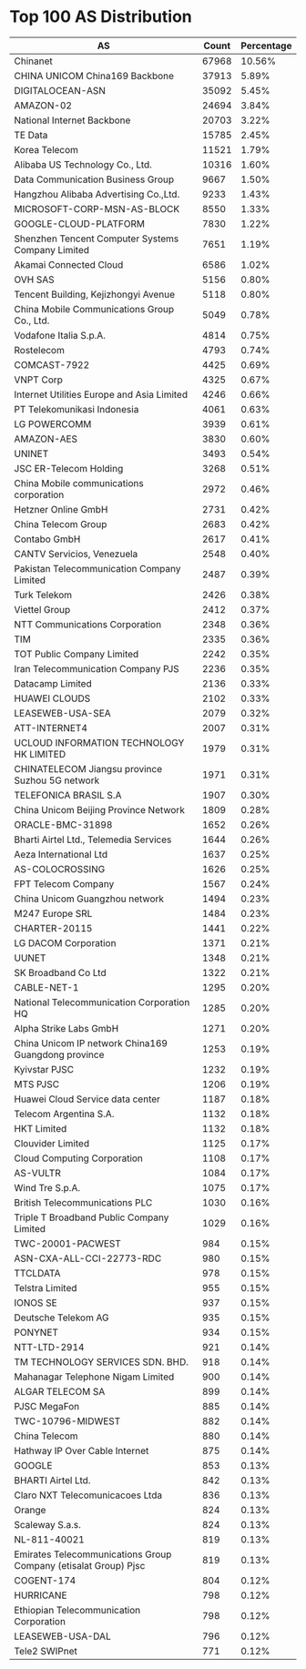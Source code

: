 # Top 100 AS Distribution
| AS | Count | Percentage |
|----|----|----|
| Chinanet | 67968 | 10.56% |
| CHINA UNICOM China169 Backbone | 37913 | 5.89% |
| DIGITALOCEAN-ASN | 35092 | 5.45% |
| AMAZON-02 | 24694 | 3.84% |
| National Internet Backbone | 20703 | 3.22% |
| TE Data | 15785 | 2.45% |
| Korea Telecom | 11521 | 1.79% |
| Alibaba US Technology Co., Ltd. | 10316 | 1.60% |
| Data Communication Business Group | 9667 | 1.50% |
| Hangzhou Alibaba Advertising Co.,Ltd. | 9233 | 1.43% |
| MICROSOFT-CORP-MSN-AS-BLOCK | 8550 | 1.33% |
| GOOGLE-CLOUD-PLATFORM | 7830 | 1.22% |
| Shenzhen Tencent Computer Systems Company Limited | 7651 | 1.19% |
| Akamai Connected Cloud | 6586 | 1.02% |
| OVH SAS | 5156 | 0.80% |
| Tencent Building, Kejizhongyi Avenue | 5118 | 0.80% |
| China Mobile Communications Group Co., Ltd. | 5049 | 0.78% |
| Vodafone Italia S.p.A. | 4814 | 0.75% |
| Rostelecom | 4793 | 0.74% |
| COMCAST-7922 | 4425 | 0.69% |
| VNPT Corp | 4325 | 0.67% |
| Internet Utilities Europe and Asia Limited | 4246 | 0.66% |
| PT Telekomunikasi Indonesia | 4061 | 0.63% |
| LG POWERCOMM | 3939 | 0.61% |
| AMAZON-AES | 3830 | 0.60% |
| UNINET | 3493 | 0.54% |
| JSC ER-Telecom Holding | 3268 | 0.51% |
| China Mobile communications corporation | 2972 | 0.46% |
| Hetzner Online GmbH | 2731 | 0.42% |
| China Telecom Group | 2683 | 0.42% |
| Contabo GmbH | 2617 | 0.41% |
| CANTV Servicios, Venezuela | 2548 | 0.40% |
| Pakistan Telecommunication Company Limited | 2487 | 0.39% |
| Turk Telekom | 2426 | 0.38% |
| Viettel Group | 2412 | 0.37% |
| NTT Communications Corporation | 2348 | 0.36% |
| TIM | 2335 | 0.36% |
| TOT Public Company Limited | 2242 | 0.35% |
| Iran Telecommunication Company PJS | 2236 | 0.35% |
| Datacamp Limited | 2136 | 0.33% |
| HUAWEI CLOUDS | 2102 | 0.33% |
| LEASEWEB-USA-SEA | 2079 | 0.32% |
| ATT-INTERNET4 | 2007 | 0.31% |
| UCLOUD INFORMATION TECHNOLOGY HK LIMITED | 1979 | 0.31% |
| CHINATELECOM Jiangsu province Suzhou 5G network | 1971 | 0.31% |
| TELEFONICA BRASIL S.A | 1907 | 0.30% |
| China Unicom Beijing Province Network | 1809 | 0.28% |
| ORACLE-BMC-31898 | 1652 | 0.26% |
| Bharti Airtel Ltd., Telemedia Services | 1644 | 0.26% |
| Aeza International Ltd | 1637 | 0.25% |
| AS-COLOCROSSING | 1626 | 0.25% |
| FPT Telecom Company | 1567 | 0.24% |
| China Unicom Guangzhou network | 1494 | 0.23% |
| M247 Europe SRL | 1484 | 0.23% |
| CHARTER-20115 | 1441 | 0.22% |
| LG DACOM Corporation | 1371 | 0.21% |
| UUNET | 1348 | 0.21% |
| SK Broadband Co Ltd | 1322 | 0.21% |
| CABLE-NET-1 | 1295 | 0.20% |
| National Telecommunication Corporation HQ | 1285 | 0.20% |
| Alpha Strike Labs GmbH | 1271 | 0.20% |
| China Unicom IP network China169 Guangdong province | 1253 | 0.19% |
| Kyivstar PJSC | 1232 | 0.19% |
| MTS PJSC | 1206 | 0.19% |
| Huawei Cloud Service data center | 1187 | 0.18% |
| Telecom Argentina S.A. | 1132 | 0.18% |
| HKT Limited | 1132 | 0.18% |
| Clouvider Limited | 1125 | 0.17% |
| Cloud Computing Corporation | 1108 | 0.17% |
| AS-VULTR | 1084 | 0.17% |
| Wind Tre S.p.A. | 1075 | 0.17% |
| British Telecommunications PLC | 1030 | 0.16% |
| Triple T Broadband Public Company Limited | 1029 | 0.16% |
| TWC-20001-PACWEST | 984 | 0.15% |
| ASN-CXA-ALL-CCI-22773-RDC | 980 | 0.15% |
| TTCLDATA | 978 | 0.15% |
| Telstra Limited | 955 | 0.15% |
| IONOS SE | 937 | 0.15% |
| Deutsche Telekom AG | 935 | 0.15% |
| PONYNET | 934 | 0.15% |
| NTT-LTD-2914 | 921 | 0.14% |
| TM TECHNOLOGY SERVICES SDN. BHD. | 918 | 0.14% |
| Mahanagar Telephone Nigam Limited | 900 | 0.14% |
| ALGAR TELECOM SA | 899 | 0.14% |
| PJSC MegaFon | 885 | 0.14% |
| TWC-10796-MIDWEST | 882 | 0.14% |
| China Telecom | 880 | 0.14% |
| Hathway IP Over Cable Internet | 875 | 0.14% |
| GOOGLE | 853 | 0.13% |
| BHARTI Airtel Ltd. | 842 | 0.13% |
| Claro NXT Telecomunicacoes Ltda | 836 | 0.13% |
| Orange | 824 | 0.13% |
| Scaleway S.a.s. | 824 | 0.13% |
| NL-811-40021 | 819 | 0.13% |
| Emirates Telecommunications Group Company (etisalat Group) Pjsc | 819 | 0.13% |
| COGENT-174 | 804 | 0.12% |
| HURRICANE | 798 | 0.12% |
| Ethiopian Telecommunication Corporation | 798 | 0.12% |
| LEASEWEB-USA-DAL | 796 | 0.12% |
| Tele2 SWIPnet | 771 | 0.12% |
